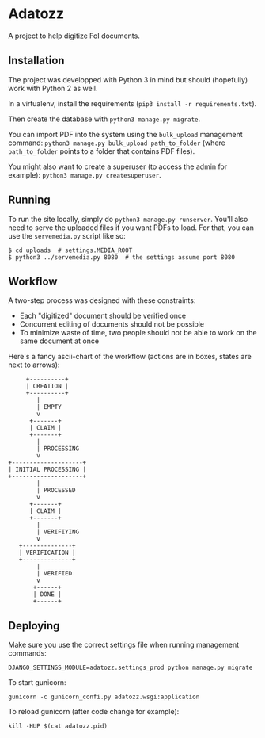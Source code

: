 Adatozz
=======

A project to help digitize FoI documents.

Installation
------------

The project was developped with Python 3 in mind but should (hopefully) work
with Python 2 as well.

In a virtualenv, install the requirements (`pip3 install -r requirements.txt`).

Then create the database with `python3 manage.py migrate`.

You can import PDF into the system using the `bulk_upload` management command:
`python3 manage.py bulk_upload path_to_folder` (where `path_to_folder` points
to a folder that contains PDF files).

You might also want to create a superuser (to access the admin for example):
`python3 manage.py createsuperuser`.

Running
-------

To run the site locally, simply do `python3 manage.py runserver`.
You'll also need to serve the uploaded files if you want PDFs to load.
For that, you can use the `servemedia.py` script like so:

    $ cd uploads  # settings.MEDIA_ROOT
    $ python3 ../servemedia.py 8080  # the settings assume port 8080

Workflow
--------

A two-step process was designed with these constraints:

* Each "digitized" document should be verified once
* Concurrent editing of documents should not be possible
* To minimize waste of time, two people should not be able to work on the same
  document at once

Here's a fancy ascii-chart of the workflow (actions are in boxes, states are
next to arrows):

         +----------+
         | CREATION |
         +----------+
            |
            | EMPTY
            v
          +-------+
          | CLAIM |
          +-------+
            |
            | PROCESSING
            v
    +--------------------+
    | INITIAL PROCESSING |
    +--------------------+
            |
            | PROCESSED
            v
          +-------+
          | CLAIM |
          +-------+
            |
            | VERIFIYING
            v
       +--------------+
       | VERIFICATION |
       +--------------+
            |
            | VERIFIED
            v
           +------+
           | DONE |
           +------+

Deploying
---------

Make sure you use the correct settings file when running management commands:

    DJANGO_SETTINGS_MODULE=adatozz.settings_prod python manage.py migrate

To start gunicorn:

    gunicorn -c gunicorn_confi.py adatozz.wsgi:application

To reload gunicorn (after code change for example):

    kill -HUP $(cat adatozz.pid)
